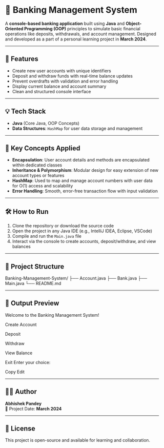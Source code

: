# 🏦 Banking Management System

A **console-based banking application** built using **Java** and **Object-Oriented Programming (OOP)** principles to simulate basic financial operations like deposits, withdrawals, and account management. Designed and developed as a part of a personal learning project in **March 2024**.

---

## 📌 Features

- Create new user accounts with unique identifiers
- Deposit and withdraw funds with real-time balance updates
- Prevent overdrafts with validation and error handling
- Display current balance and account summary
- Clean and structured console interface

---

## 💡 Tech Stack

- **Java** (Core Java, OOP Concepts)
- **Data Structures**: `HashMap` for user data storage and management

---

## 🧠 Key Concepts Applied

- **Encapsulation**: User account details and methods are encapsulated within dedicated classes
- **Inheritance & Polymorphism**: Modular design for easy extension of new account types or features
- **HashMap**: Used to map and manage account numbers with user data for O(1) access and scalability
- **Error Handling**: Smooth, error-free transaction flow with input validation

---

## 🛠️ How to Run

1. Clone the repository or download the source code
2. Open the project in any Java IDE (e.g., IntelliJ IDEA, Eclipse, VSCode)
3. Compile and run the `Main.java` file
4. Interact via the console to create accounts, deposit/withdraw, and view balances

---

## 📁 Project Structure
Banking-Management-System/
├── Account.java
├── Bank.java
├── Main.java
└── README.md

---

## 🚀 Output Preview

Welcome to the Banking Management System!

Create Account

Deposit

Withdraw

View Balance

Exit
Enter your choice:


Copy
Edit

---

## 🧑‍💻 Author

**Abhishek Pandey**  
📅 Project Date: **March 2024**

---

## 📃 License

This project is open-source and available for learning and collaboration.




